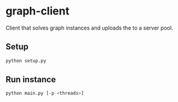 # graph-client
Client that solves graph instances and uploads the to a server pool.

## Setup
```python
python setup.py
```

## Run instance
```python
python main.py [-p <threads>]
```
